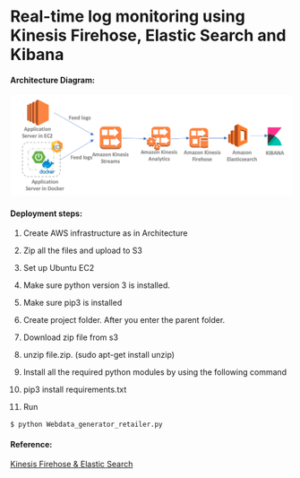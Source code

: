 # Real-time log monitoring using Kinesis Firehose, Elastic Search and Kibana

#### Architecture Diagram:
![System Architecture](https://github.com/manojknit/kinesis-elasticsearch-kibana/raw/master/images/kinesiskibana.png)

#### Deployment steps:
1. Create AWS infrastructure as in Architecture
2. Zip all the files and upload to S3
3. Set up Ubuntu EC2
4. Make sure python version 3 is installed.
5. Make sure pip3 is installed

6. Create project folder. After you enter the parent folder.
7. Download zip file from s3
8. unzip file.zip.  (sudo apt-get install unzip)
9. Install all the required python modules by using the following command
10. pip3 install requirements.txt
11. Run
```
$ python Webdata_generator_retailer.py
```


#### Reference:
[Kinesis Firehose & Elastic Search](https://www.youtube.com/watch?v=_tIvv8h-c44)